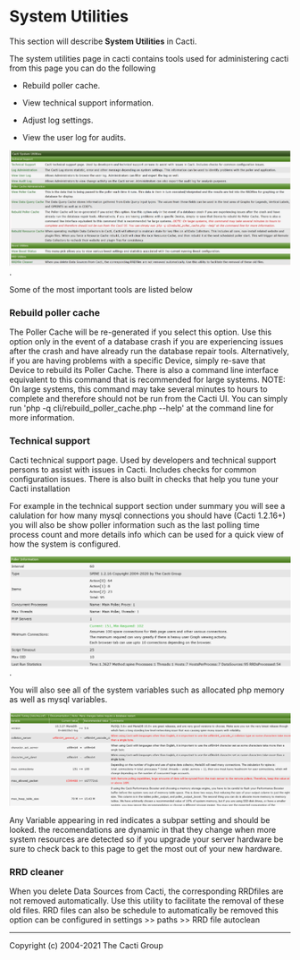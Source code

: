 # System Utilities

This section will describe **System Utilities** in Cacti.

The system utilities page in cacti contains tools used for administering
cacti from this page you can do the following

- Rebuild poller cache.

- View technical support information.

- Adjust log settings.

- View the user log for audits.

![System Utilities](images/cacti_system_utilities.JPG).

Some of the most important tools are listed below

### Rebuild poller cache

The Poller Cache will be re-generated if you select this option. Use this
option only in the event of a database crash if you are experiencing issues
after the crash and have already run the database repair tools. Alternatively,
if you are having problems with a specific Device, simply re-save that Device
to rebuild its Poller Cache. There is also a command line interface equivalent
to this command that is recommended for large systems. NOTE: On large systems,
this command may take several minutes to hours to complete and therefore
should not be run from the Cacti UI. You can simply run
'php -q cli/rebuild_poller_cache.php --help' at the command line for more
information.

### Technical support

Cacti technical support page. Used by developers and technical support persons
to assist with issues in Cacti. Includes checks for common configuration issues.
There is also built in checks that help you tune your Cacti installation 

For example in the technical support section under summary you will see 
a calulation for how many mysql connections you should have (Cacti 1.2.16+)
you  will also be show poller information such as the last polling time process
count and more details info which can be used for a quick view of how the system
is configured.

![System Utilities](images/system-utilities-poller.PNG).


You will also see all of the system variables such as allocated php memory
as well as mysql variables.

![System Utilities](images/system-utilities-db.PNG)

Any Variable appearing in red indicates a subpar setting and should be looked.
the recomendations are dynamic in that they change when more system resources are 
detected so if you upgrade your server hardware be sure to check back to this page
to get the most out of your new hardware.

### RRD cleaner

When you delete Data Sources from Cacti, the corresponding RRDfiles are not
removed automatically. Use this utility to facilitate the removal of
these old files.
RRD files can also be schedule to automatically be removed this option can 
be configured in settings >> paths >> RRD file autoclean



---
Copyright (c) 2004-2021 The Cacti Group

